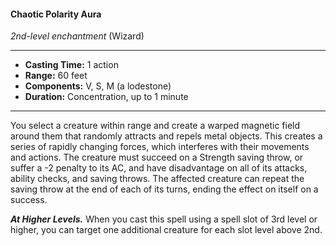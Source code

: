 #### Chaotic Polarity Aura
*2nd-level enchantment* (Wizard)
___
- **Casting Time:** 1 action
- **Range:** 60 feet
- **Components:** V, S, M (a lodestone)
- **Duration:** Concentration, up to 1 minute
---
You select a creature within range and create a warped magnetic field around them that randomly attracts and repels metal objects. This creates a series of rapidly changing forces, which interferes with their movements and actions. The creature must succeed on a Strength saving throw, or suffer a -2 penalty to its AC, and have disadvantage on all of its attacks, ability checks, and saving throws. The affected creature can repeat the saving throw at the end of each of its turns, ending the effect on itself on a success.

***At Higher Levels.*** When you cast this spell using a spell slot of 3rd level or higher, you can target one additional creature for each slot level above 2nd.
